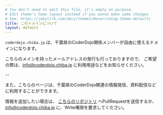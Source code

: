 ```yaml
---
# You don't need to edit this file, it's empty on purpose.
# Edit theme's home layout instead if you wanna make some changes
# See: https://jekyllrb.com/docs/themes/#overriding-theme-defaults
title: このドメインについて
layout: default
---
```


`coderdojo.chiba.jp` は、千葉県のCoderDojo関係メンバーが自由に使えるドメインになります。

こちらのメインを持ったメールアドレスの発行も行っておりますので、
ご希望の際は、[info@coderdojo.chiba.jp](mailto:info@coderdojo.chiba.jp) に利用用途などをお知らせください。

--

また、こちらのページは、千葉県のCoderDojo関連の情報発信、資料配信などに利用することができます。

情報を追加したい場合は、
[こちらのリポジトリ](https://github.com/coderdojo-chiba-pref/coderdojo-chiba-pref.github.io) へPullRequestを送信するか、
[info@coderdojo.chiba.jp](mailto:info@coderdojo.chiba.jp) に、Write権限を要求してください。

